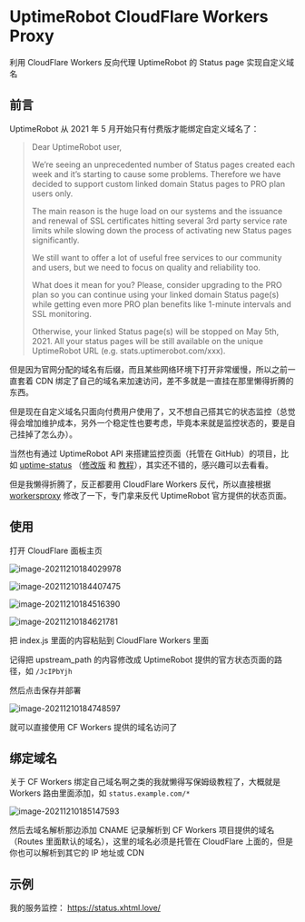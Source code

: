 # UptimeRobot CloudFlare Workers Proxy

利用 CloudFlare Workers 反向代理 UptimeRobot 的 Status page 实现自定义域名

## 前言

UptimeRobot 从 2021 年 5 月开始只有付费版才能绑定自定义域名了：

> Dear UptimeRobot user,
>
> We’re seeing an unprecedented number of Status pages created each week and it’s starting to cause some problems. Therefore we have decided to support custom linked domain Status pages to PRO plan users only.
>
> The main reason is the huge load on our systems and the issuance and renewal of SSL certificates hitting several 3rd party service rate limits while slowing down the process of activating new Status pages significantly.
>
> We still want to offer a lot of useful free services to our community and users, but we need to focus on quality and reliability too.
>
> What does it mean for you?
> Please, consider upgrading to the PRO plan so you can continue using your linked domain Status page(s) while getting even more PRO plan benefits like 1-minute intervals and SSL monitoring.
>
> Otherwise, your linked Status page(s) will be stopped on May 5th, 2021. All your status pages will be still available on the unique UptimeRobot URL (e.g. stats.uptimerobot.com/xxx).

但是因为官网分配的域名有后缀，而且某些网络环境下打开非常缓慢，所以之前一直套着 CDN 绑定了自己的域名来加速访问，差不多就是一直挂在那里懒得折腾的东西。

但是现在自定义域名只面向付费用户使用了，又不想自己搭其它的状态监控（总觉得会增加维护成本，另外一个稳定性也要考虑，毕竟本来就是监控状态的，要是自己挂掉了怎么办）。

当然也有通过 UptimeRobot API 来搭建监控页面（托管在 GitHub）的项目，比如 [uptime-status](https://github.com/yb/uptime-status]) （[修改版](https://github.com/Ice-Hazymoon/status) 和 [教程](https://imiku.me/2021/09/22/create-a-status-page.html/)），其实还不错的，感兴趣可以去看看。

但是我懒得折腾了，反正都要用 CloudFlare Workers 反代，所以直接根据 [workersproxy](https://github.com/fajarFWD/workersproxy) 修改了一下，专门拿来反代 UptimeRobot 官方提供的状态页面。

## 使用

打开 CloudFlare 面板主页

![image-20211210184029978](https://cdn.jsdelivr.net/gh/SagiriSama/img@master/picgo/20211210184031image-2021121018402997884ac6.png)

![image-20211210184407475](https://cdn.jsdelivr.net/gh/SagiriSama/img@master/picgo/20211210184409image-202112101844074759534a.png)

![image-20211210184516390](https://cdn.jsdelivr.net/gh/SagiriSama/img@master/picgo/20211210184517image-2021121018451639054c80.png)

![image-20211210184621781](https://cdn.jsdelivr.net/gh/SagiriSama/img@master/picgo/20211210184622image-202112101846217812fca2.png)

把 index.js 里面的内容粘贴到 CloudFlare Workers 里面

记得把 upstream_path 的内容修改成 UptimeRobot 提供的官方状态页面的路径，如 `/JcIPbYjh`

然后点击保存并部署

![image-20211210184748597](https://cdn.jsdelivr.net/gh/SagiriSama/img@master/picgo/20211210184750image-20211210184748597da141.png)

就可以直接使用 CF Workers 提供的域名访问了

## 绑定域名

关于 CF Workers 绑定自己域名啊之类的我就懒得写保姆级教程了，大概就是 Workers 路由里面添加，如 `status.example.com/*` 

![image-20211210185147593](https://cdn.jsdelivr.net/gh/SagiriSama/img@master/picgo/20211210185149image-202112101851475937add8.png)

然后去域名解析那边添加 CNAME 记录解析到 CF Workers 项目提供的域名（Routes 里面默认的域名），这里的域名必须是托管在 CloudFlare 上面的，但是你也可以解析到其它的 IP 地址或 CDN

## 示例

我的服务监控： https://status.xhtml.love/

